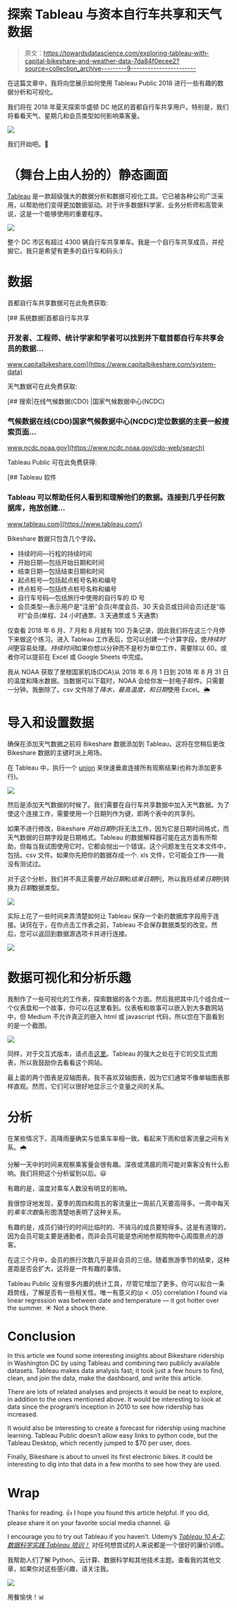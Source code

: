 # 探索 Tableau 与资本自行车共享和天气数据

> 原文：<https://towardsdatascience.com/exploring-tableau-with-capital-bikeshare-and-weather-data-7da84f0ecee2?source=collection_archive---------9----------------------->

在这篇文章中，我将向您展示如何使用 Tableau Public 2018 进行一些有趣的数据分析和可视化。

我们将在 2018 年夏天探索华盛顿 DC 地区的首都自行车共享用户。特别是，我们将看看天气、星期几和会员类型如何影响乘客量。

![](img/a6681773e67fa8dd4cf83b735c4f1a48.png)

我们开始吧。🚀

# （舞台上由人扮的）静态画面

[Tableau](https://www.tableau.com/) 是一款超级强大的数据分析和数据可视化工具。它已被各种公司广泛采用，以帮助他们变得更加数据驱动。对于许多数据科学家、业务分析师和高管来说，这是一个能够使用的重要程序。

![](img/a569525e4c05c0ec6f7877e624219c0a.png)

整个 DC 市区有超过 4300 辆自行车共享单车。我是一个自行车共享成员，并挖掘它。我只是希望有更多的自行车和码头:)

# 数据

首都自行车共享数据可在此免费获取:

[](https://www.capitalbikeshare.com/system-data) [## 系统数据|首都自行车共享

### 开发者、工程师、统计学家和学者可以找到并下载首都自行车共享会员的数据…

www.capitalbikeshare.com](https://www.capitalbikeshare.com/system-data) 

天气数据可在此免费获取:

[](https://www.ncdc.noaa.gov/cdo-web/search) [## 搜索|在线气候数据(CDO) |国家气候数据中心(NCDC)

### 气候数据在线(CDO)国家气候数据中心(NCDC)定位数据的主要一般搜索页面…

www.ncdc.noaa.gov](https://www.ncdc.noaa.gov/cdo-web/search) 

Tableau Public 可在此免费获得:

[](https://www.tableau.com/) [## Tableau 软件

### Tableau 可以帮助任何人看到和理解他们的数据。连接到几乎任何数据库，拖放创建…

www.tableau.com](https://www.tableau.com/) 

Bikeshare 数据只包含几个字段。

*   持续时间—行程的持续时间
*   开始日期—包括开始日期和时间
*   结束日期—包括结束日期和时间
*   起点桩号—包括起点桩号名称和编号
*   终点桩号—包括终点桩号名称和编号
*   自行车号码—包括旅行中使用的自行车的 ID 号
*   会员类型—表示用户是“注册”会员(年度会员、30 天会员或日间会员)还是“临时”会员(单程、24 小时通票、3 天通票或 5 天通票)

仅查看 2018 年 6 月、7 月和 8 月就有 100 万条记录，因此我们将在这三个月停下来做这个练习。进入 Tableau 工作表后，您可以创建一个计算字段，使*持续时间*更容易处理。*持续时间*如果你想以分钟而不是秒为单位工作，需要除以 60。或者你可以提前在 Excel 或 Google Sheets 中完成。

我从 NOAA 获取了里根国家机场(DCA)从 2018 年 6 月 1 日到 2018 年 8 月 31 日的温度和降水数据。当数据可以下载时，NOAA 会给你发一封电子邮件。只需要一分钟。我删除了。csv 文件除了*降水，最高温度，*和*日期*使用 Excel。🌦

# 导入和设置数据

确保在添加天气数据之前将 Bikeshare 数据添加到 Tableau。这将在您稍后更改 Bikeshare 数据的主键时派上用场。

在 Tableau 中，执行一个 [union](https://www.tableau.com/about/blog/2016/1/combine-your-data-files-union-tableau-93-48891) 来快速垂直连接所有观察结果(也称为添加更多行)。

![](img/2f221979da410545a36a1d5a5163d8c6.png)

然后是添加天气数据的时候了。我们需要在自行车共享数据中加入天气数据。为了使这个连接工作，需要使用一个日期列作为键，即两个表中的共享列。

如果不进行修改，Bikeshare *开始日期*列将无法工作，因为它是日期时间格式，而天气数据的日期字段是日期格式。Tableau 的数据解释器可能在这方面有所帮助，但每当我试图使用它时，它都会抛出一个错误。这个问题发生在文本文件中，包括。csv 文件。如果你先把你的数据存成一个. xls 文件，它可能会工作——我没有测试过。

对于这个分析，我们并不真正需要*开始日期*和*结束日期*列，所以我将*结束日期*列转换为*日期*数据类型。

![](img/2a2e1774c5695998542a836eb17a4cad.png)

实际上花了一些时间来弄清楚如何让 Tableau 保存一个新的数据库字段用于连接。诀窍在于，在你点击工作表之前，Tableau 不会保存数据类型的改变。然后，您可以返回到数据源选项卡并进行连接。

![](img/a4f4426eaff230ac8e8d504880262122.png)

# 数据可视化和分析乐趣

我制作了一些可视化的工作表，探索数据的各个方面。然后我把其中几个组合成一个仪表盘和一个故事，你可以在这里看到。仪表板和故事可以嵌入到大多数网站中，但 Medium 不允许真正的嵌入 html 或 javascript 代码，所以您在下面看到的是一个截图。

![](img/489e3e9eee76628547c464c267ae0398.png)

同样，对于交互式版本，请点击[这里](https://public.tableau.com/profile/jeff.hale6436#!/vizhome/CapitalBikeshareWeatherSummer2018_0/CapitalBikeshareSummer2018Story?publish=yes)。Tableau 的强大之处在于它的交互式图表，所以我鼓励你去看看这个网站。

最上面的两个图表是双轴图表。我不喜欢双轴图表，因为它们通常不像单轴图表那样直观。然而，它们可以很好地显示三个变量之间的关系。

# 分析

在某些情况下，高降雨量确实与低乘车率相一致。看起来下雨和低客流量之间有关系。🌧

分解一天中的时间来观察乘客量会很有趣。深夜或清晨的雨可能对乘客没有什么影响。我们将把这个分析留到以后。😃

有趣的是，温度对乘车人数没有明显的影响。

我很惊讶地发现，夏季的周四和周五的客流量比一周前几天要高得多。一周中每天的*乘车次数*条形图清楚地表明了这种关系。

有趣的是，成员们骑行的时间比临时的、不骑马的成员要短得多。这是有道理的，因为会员可能主要是通勤者，而非会员可能是悠闲地参观购物中心周围景点的游客。

在这三个月中，会员的旅行次数几乎是非会员的三倍。随着旅游季节的结束，这种差距是否会扩大，这将是一件有趣的事情。

Tableau Public 没有很多内置的统计工具，尽管它增加了更多。你可以拟合一条趋势线，了解是否有一些相关性。唯一有意义的(p < .05) correlation I found via linear regression was between date and temperature — it got hotter over the summer. ☀️ Not a shock there.

# Conclusion

In this article we found some interesting insights about Bikeshare ridership in Washington DC by using Tableau and combining two publicly available datasets. Tableau makes data analysis fast; it took just a few hours to find, clean, and join the data, make the dashboard, and write this article.

There are lots of related analyses and projects it would be neat to explore, in addition to the ones mentioned above. It would be interesting to look at data since the program’s inception in 2010 to see how ridership has increased.

It would also be interesting to create a forecast for ridership using machine learning. Tableau Public doesn’t allow easy links to python code, but the Tableau Desktop, which recently jumped to $70 per user, does.

Finally, Bikeshare is about to unveil its first electronic bikes. It could be interesting to dig into that data in a few months to see how they are used.

# Wrap

Thanks for reading. 👍 I hope you found this article helpful. If you did, please share it on your favorite social media channel. 😃

I encourage you to try out Tableau if you haven’t. Udemy’s [*Tableau 10 A-Z:数据科学实践 Tableau 培训！*](https://www.udemy.com/tableau10/) 对任何想尝试的人来说都是一个很好的廉价训练。

我帮助人们了解 Python、云计算、数据科学和其他技术主题。查看我的其他文章，如果你对这些感兴趣，请关注我。

[![](img/ba32af1aa267917812a85c401d1f7d29.png)](http://eepurl.com/gjfLAz)

用餐愉快！📊